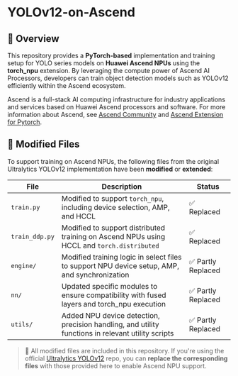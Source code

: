 # YOLOv12-on-Ascend

## 📌 Overview

This repository provides a **PyTorch-based** implementation and training setup for YOLO series models on **Huawei Ascend NPUs** using the **torch_npu** extension. By leveraging the compute power of Ascend AI Processors, developers can train object detection models such as YOLOv12 efficiently within the Ascend ecosystem.

Ascend is a full-stack AI computing infrastructure for industry applications and services based on Huawei Ascend processors and software. For more information about Ascend, see [Ascend Community](https://www.hiascend.com/en/) and [Ascend Extension for Pytorch](https://github.com/Ascend/pytorch).

## 🔧 Modified Files

To support training on Ascend NPUs, the following files from the original Ultralytics YOLOv12 implementation have been **modified** or **extended**:

| File | Description | Status |
|------|-------------|--------|
| `train.py` | Modified to support `torch_npu`, including device selection, AMP, and HCCL | ✅ Replaced |
| `train_ddp.py` | Modified to support distributed training on Ascend NPUs using HCCL and `torch.distributed` | ✅ Replaced |
| `engine/` | Modified training logic in select files to support NPU device setup, AMP, and synchronization | ✅ Partly Replaced |
| `nn/` | Updated specific modules to ensure compatibility with fused layers and torch_npu execution | ✅ Partly Replaced |
| `utils/` | Added NPU device detection, precision handling, and utility functions in relevant utility scripts | ✅ Partly Replaced |


> 🔄 All modified files are included in this repository. If you're using the official [Ultralytics YOLOv12](https://github.com/sunsmarterjie/yolov12) repo, you can **replace the corresponding files** with those provided here to enable Ascend NPU support.
